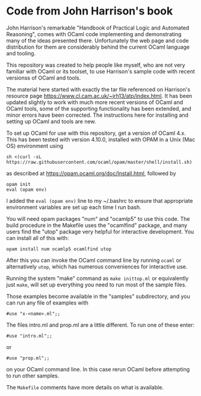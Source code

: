 # Code from John Harrison's book

John Harrison's remarkable "Handbook of Practical Logic and Automated Reasoning",
comes with OCaml code implementing and demonstrating many of the ideas presented there.
Unfortunately the web page and code distribution for them are considerably behind the
current OCaml language and tooling.

This repository was created to help people like myself, who are not very familiar with
OCaml or its toolset, to use Harrison's sample code with recent versionss of OCaml
and tools.

The material here started with exactly the tar file referenced on Harrison's resource page
https://www.cl.cam.ac.uk/~jrh13/atp/index.html.  It has been updated slightly to work with much
more recent versions of OCaml and OCaml tools, some of the supporting functionality
has been extended, and minor errors have been corrected.  The instructions here for
installing and setting up OCaml and tools are new.

To set up OCaml for use with this repository, get a version of OCaml 4.x.  This has
been tested with version 4.10.0, installed with OPAM in a Unix (Mac OS) environment using

```
sh <(curl -sL https://raw.githubusercontent.com/ocaml/opam/master/shell/install.sh)
```

as described at https://opam.ocaml.org/doc/Install.html, followed by

```
opam init
eval (opam env)
```

I added the ```eval (opam env)``` line to my ~/.bashrc to ensure that appropriate
environment variables are set up each time I run bash.

You will need opam packages "num" and "ocamlp5" to use this code.
The build procedure in the Makefile uses the "ocamlfind" package,
and many users find the "utop" package very helpful for interactive
development.  You can install all of this with:

```
opam install num ocamlp5 ocamlfind utop
```

After this you can invoke the OCaml command line by running ```ocaml``` or
alternatively ```utop```, which has numerous conveniences for interactive use.

Running the system "make" command as ```make inittop.ml``` or equivalently just ```make```,
will set up everything you need to run most of the sample files.

Those examples become available in the "samples" subdirectory,
and you can run any file of examples with 

```
#use "x-<name>.ml";;
```

The files intro.ml and prop.ml are a little different.  To run one of these enter:

```
#use "intro.ml";;
```
or
```
#use "prop.ml";;
```

on your OCaml command line.  In this case rerun OCaml before attempting to run other samples.


The ```Makefile``` comments have more details on what is available.
